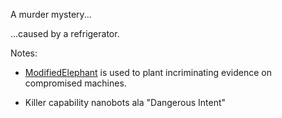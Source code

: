 A murder mystery...

...caused by a refrigerator.

Notes:

-   [ModifiedElephant](https://www.sentinelone.com/labs/modifiedelephant-apt-and-a-decade-of-fabricating-evidence/) is used to plant incriminating evidence on compromised machines.

-   Killer capability nanobots ala "Dangerous Intent"
